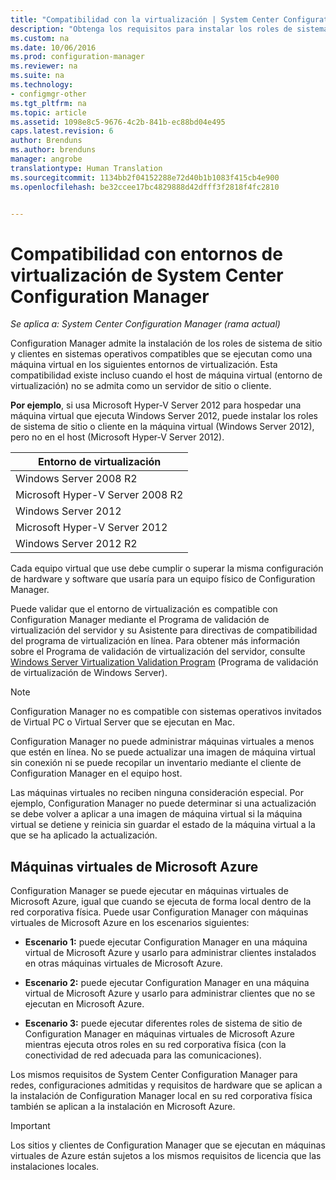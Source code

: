 ```yaml
---
title: "Compatibilidad con la virtualización | System Center Configuration Manager"
description: "Obtenga los requisitos para instalar los roles de sistema de sitio y el cliente de System Center Configuration Manager en un entorno de virtualización."
ms.custom: na
ms.date: 10/06/2016
ms.prod: configuration-manager
ms.reviewer: na
ms.suite: na
ms.technology:
- configmgr-other
ms.tgt_pltfrm: na
ms.topic: article
ms.assetid: 1098e8c5-9676-4c2b-841b-ec88bd04e495
caps.latest.revision: 6
author: Brenduns
ms.author: brenduns
manager: angrobe
translationtype: Human Translation
ms.sourcegitcommit: 1134bb2f04152288e72d40b1b1083f415cb4e900
ms.openlocfilehash: be32ccee17bc4829888d42dfff3f2818f4fc2810


---
```

# <a name="support-for-virtualization-environments-for-system-center-configuration-manager"></a>Compatibilidad con entornos de virtualización de System Center Configuration Manager

*Se aplica a: System Center Configuration Manager (rama actual)*

Configuration Manager admite la instalación de los roles de sistema de sitio y clientes en sistemas operativos compatibles que se ejecutan como una máquina virtual en los siguientes entornos de virtualización. Esta compatibilidad existe incluso cuando el host de máquina virtual (entorno de virtualización) no se admita como un servidor de sitio o cliente.  

 **Por ejemplo**, si usa Microsoft Hyper-V Server 2012 para hospedar una máquina virtual que ejecuta Windows Server 2012, puede instalar los roles de sistema de sitio o cliente en la máquina virtual (Windows Server 2012), pero no en el host (Microsoft Hyper-V Server 2012).  

|Entorno de virtualización|  
|--------------------------------|  
|Windows Server 2008 R2|  
|Microsoft Hyper-V Server 2008 R2|  
|Windows Server 2012|  
|Microsoft Hyper-V Server 2012|  
|Windows Server 2012 R2|  

 Cada equipo virtual que use debe cumplir o superar la misma configuración de hardware y software que usaría para un equipo físico de Configuration Manager.  

 Puede validar que el entorno de virtualización es compatible con Configuration Manager mediante el Programa de validación de virtualización del servidor y su Asistente para directivas de compatibilidad del programa de virtualización en línea. Para obtener más información sobre el Programa de validación de virtualización del servidor, consulte [Windows Server Virtualization Validation Program](https://www.windowsservercatalog.com/svvp.aspx) (Programa de validación de virtualización de Windows Server).  

> [!NOTE]  
>  Configuration Manager no es compatible con sistemas operativos invitados de Virtual PC o Virtual Server que se ejecutan en Mac.  

Configuration Manager no puede administrar máquinas virtuales a menos que estén en línea. No se puede actualizar una imagen de máquina virtual sin conexión ni se puede recopilar un inventario mediante el cliente de Configuration Manager en el equipo host.  

Las máquinas virtuales no reciben ninguna consideración especial. Por ejemplo, Configuration Manager no puede determinar si una actualización se debe volver a aplicar a una imagen de máquina virtual si la máquina virtual se detiene y reinicia sin guardar el estado de la máquina virtual a la que se ha aplicado la actualización.  

##  <a name="a-namebkmkazurea-microsoft-azure-virtual-machines"></a><a name="bkmk_Azure"></a> Máquinas virtuales de Microsoft Azure  
 Configuration Manager se puede ejecutar en máquinas virtuales de Microsoft Azure, igual que cuando se ejecuta de forma local dentro de la red corporativa física. Puede usar Configuration Manager con máquinas virtuales de Microsoft Azure en los escenarios siguientes:  

-   **Escenario 1:** puede ejecutar Configuration Manager en una máquina virtual de Microsoft Azure y usarlo para administrar clientes instalados en otras máquinas virtuales de Microsoft Azure.  

-   **Escenario 2:** puede ejecutar Configuration Manager en una máquina virtual de Microsoft Azure y usarlo para administrar clientes que no se ejecutan en Microsoft Azure.  

-   **Escenario 3:** puede ejecutar diferentes roles de sistema de sitio de Configuration Manager en máquinas virtuales de Microsoft Azure mientras ejecuta otros roles en su red corporativa física (con la conectividad de red adecuada para las comunicaciones).  

Los mismos requisitos de System Center Configuration Manager para redes, configuraciones admitidas y requisitos de hardware que se aplican a la instalación de Configuration Manager local en su red corporativa física también se aplican a la instalación en Microsoft Azure.  

> [!IMPORTANT]  
>  Los sitios y clientes de Configuration Manager que se ejecutan en máquinas virtuales de Azure están sujetos a los mismos requisitos de licencia que las instalaciones locales.  



<!--HONumber=Nov16_HO1-->


